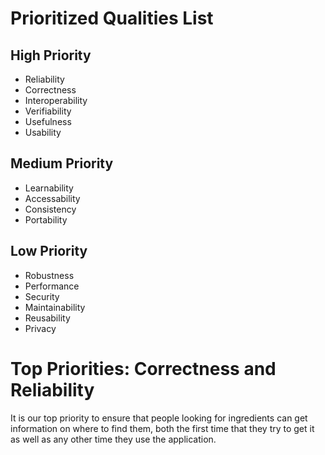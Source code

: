 # Prioritized Qualities List

## High Priority

- Reliability
- Correctness
- Interoperability
- Verifiability
- Usefulness
- Usability

## Medium Priority

- Learnability
- Accessability
- Consistency
- Portability

## Low Priority

- Robustness
- Performance
- Security
- Maintainability
- Reusability
- Privacy

# Top Priorities: Correctness and Reliability

It is our top priority to ensure that people looking for ingredients can get information on where to find them, both the first time that
they try to get it as well as any other time they use the application.
